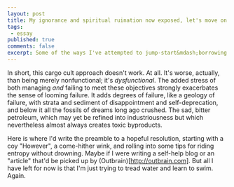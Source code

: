 ```yaml
---
layout: post
title: My ignorance and spiritual ruination now exposed, let's move on a bit.
tags:
 - essay
published: true
comments: false
excerpt: Some of the ways I've attempted to jump-start&mdash;borrowing from Ayn Rand here because I like how she puts it&mdash;a "motive energy" is by creating to-do lists and projects and even a mind map or two. These incantations, designed for folks with energy and focus who merely need organization, don't retroactively _generate_ energy and focus. As (Merlin Mann)[http://merlinmann.com] might say if he were less elegant and more self-derivative, creating a bullet list of things to do without the wherewithal or considered interest in their completion is like buying a chair about jogging. So (first, care)[http://www.43folders.com/2010/02/05/first-care].
---
```

<!-- My ignorance and spiritual ruination now exposed, let's move on a bit. Some of the ways I've attempted to jump-start&mdash;borrowing from Ayn Rand here because I like how she puts it&mdash;a "motive energy" is by creating to-do lists and projects and even a mind map or two. These incantations, designed for folks with energy and focus who merely need organization, don't retroactively _generate_ energy and focus. As (Merlin Mann)[http://merlinmann.com] might say if he were less elegant and more self-derivative, creating a bullet list of things to do without the wherewithal or considered interest in their completion is like buying a chair about jogging. So (first, care)[http://www.43folders.com/2010/02/05/first-care].-->

In short, this cargo cult approach doesn't work. At all. It's worse, actually, than being merely nonfunctional; it's _dysfunctional_. The added stress of both managing _and_ failing to meet these objectives strongly exacerbates the sense of looming failure. It adds degrees of failure, like a geology of failure, with strata and sediment of disappointment and self-deprecation, and below it all the fossils of dreams long ago crushed. The sad, bitter petroleum, which may yet be refined into industriousness but which nevertheless almost always creates toxic byproducts.

Here is where I'd write the preamble to a hopeful resolution, starting with a coy "However", a come-hither wink, and rolling into some tips for riding entropy without drowning. Maybe if I were writing a self-help blog or an "article" that'd be picked up by (Outbrain)[http://outbrain.com]. But all I have left for now is that I'm just trying to tread water and learn to swim. Again.
